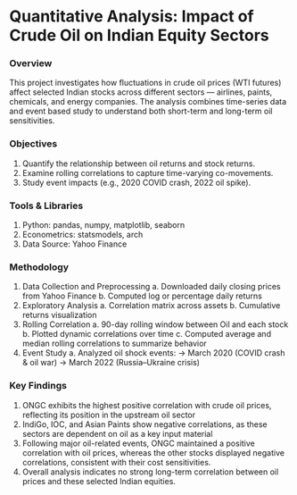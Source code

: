 # Quantitative Analysis: Impact of Crude Oil on Indian Equity Sectors
### Overview
This project investigates how fluctuations in crude oil prices (WTI futures) affect selected Indian stocks across different sectors — airlines, paints, chemicals, and energy companies.
The analysis combines time-series data and event based study to understand both short-term and long-term oil sensitivities.

### Objectives
1. Quantify the relationship between oil returns and stock returns.
2. Examine rolling correlations to capture time-varying co-movements.
3. Study event impacts (e.g., 2020 COVID crash, 2022 oil spike).

### Tools & Libraries
1. Python: pandas, numpy, matplotlib, seaborn
2. Econometrics: statsmodels, arch
3. Data Source: Yahoo Finance

### Methodology
1. Data Collection and Preprocessing
   a. Downloaded daily closing prices from Yahoo Finance
   b. Computed log or percentage daily returns
2. Exploratory Analysis
   a. Correlation matrix across assets
   b. Cumulative returns visualization
3. Rolling Correlation
  a. 90-day rolling window between Oil and each stock
  b. Plotted dynamic correlations over time
  c. Computed average and median rolling correlations to summarize behavior
4. Event Study
  a. Analyzed oil shock events:
     -> March 2020 (COVID crash & oil war)
     -> March 2022 (Russia–Ukraine crisis)

### Key Findings
1. ONGC exhibits the highest positive correlation with crude oil prices, reflecting its position in the upstream oil sector
2. IndiGo, IOC, and Asian Paints show negative correlations, as these sectors are dependent on oil as a key input material
3. Following major oil-related events, ONGC maintained a positive correlation with oil prices, whereas the other stocks displayed negative correlations, consistent with their cost sensitivities.
4. Overall analysis indicates no strong long-term correlation between oil prices and these selected Indian equities.


